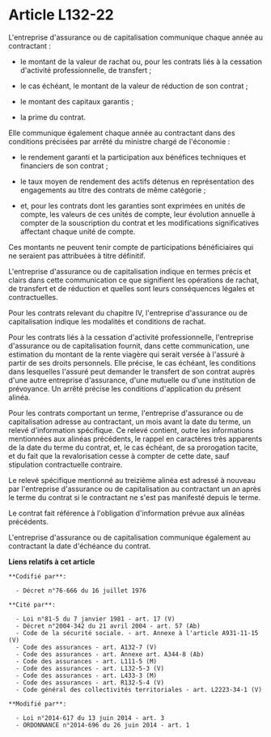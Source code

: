 # Article L132-22

L'entreprise d'assurance ou de capitalisation communique chaque année au contractant :

- le montant de la valeur de rachat ou, pour les contrats liés à la cessation d'activité professionnelle, de transfert ;

- le cas échéant, le montant de la valeur de réduction de son contrat ;

- le montant des capitaux garantis ;

- la prime du contrat.

Elle communique également chaque année au contractant dans des conditions précisées par arrêté du ministre chargé de
l'économie :

- le rendement garanti et la participation aux bénéfices techniques et financiers de son contrat ;

- le taux moyen de rendement des actifs détenus en représentation des engagements au titre des contrats de même catégorie ;

- et, pour les contrats dont les garanties sont exprimées en unités de compte, les valeurs de ces unités de compte, leur
évolution annuelle à compter de la souscription du contrat et les modifications significatives affectant chaque unité de
compte.

Ces montants ne peuvent tenir compte de participations bénéficiaires qui ne seraient pas attribuées à titre définitif.

L'entreprise d'assurance ou de capitalisation indique en termes précis et clairs dans cette communication ce que signifient
les opérations de rachat, de transfert et de réduction et quelles sont leurs conséquences légales et contractuelles.

Pour les contrats relevant du chapitre IV, l'entreprise d'assurance ou de capitalisation indique les modalités et conditions
de rachat.

Pour les contrats liés à la cessation d'activité professionnelle, l'entreprise d'assurance ou de capitalisation fournit, dans
cette communication, une estimation du montant de la rente viagère qui serait versée à l'assuré à partir de ses droits
personnels. Elle précise, le cas échéant, les conditions dans lesquelles l'assuré peut demander le transfert de son contrat
auprès d'une autre entreprise d'assurance, d'une mutuelle ou d'une institution de prévoyance. Un arrêté précise les
conditions d'application du présent alinéa.

Pour les contrats comportant un terme, l'entreprise d'assurance ou de capitalisation adresse au contractant, un mois avant la
date du terme, un relevé d'information spécifique. Ce relevé contient, outre les informations mentionnées aux alinéas
précédents, le rappel en caractères très apparents de la date du terme du contrat, et, le cas échéant, de sa prorogation
tacite, et du fait que la revalorisation cesse à compter de cette date, sauf stipulation contractuelle contraire.

Le relevé spécifique mentionné au treizième alinéa est adressé à nouveau par l'entreprise d'assurance ou de capitalisation au
contractant un an après le terme du contrat si le contractant ne s'est pas manifesté depuis le terme.

Le contrat fait référence à l'obligation d'information prévue aux alinéas précédents.

L'entreprise d'assurance ou de capitalisation communique également au contractant la date d'échéance du contrat.

**Liens relatifs à cet article**

	**Codifié par**:

	  - Décret n°76-666 du 16 juillet 1976

	**Cité par**:

	  - Loi n°81-5 du 7 janvier 1981 - art. 17 (V)
	  - Décret n°2004-342 du 21 avril 2004 - art. 57 (Ab)
	  - Code de la sécurité sociale. - art. Annexe à l'article A931-11-15 (V)
	  - Code des assurances - art. A132-7 (V)
	  - Code des assurances - art. Annexe art. A344-8 (Ab)
	  - Code des assurances - art. L111-5 (M)
	  - Code des assurances - art. L132-5-3 (V)
	  - Code des assurances - art. L433-3 (M)
	  - Code des assurances - art. R132-5-4 (V)
	  - Code général des collectivités territoriales - art. L2223-34-1 (V)

	**Modifié par**:

	  - Loi n°2014-617 du 13 juin 2014 - art. 3
	  - ORDONNANCE n°2014-696 du 26 juin 2014 - art. 1
